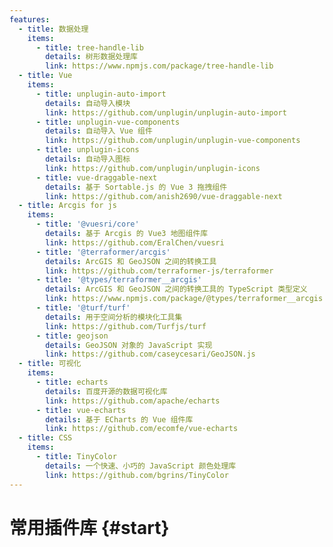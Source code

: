 ```yaml
---
features:
  - title: 数据处理
    items:
      - title: tree-handle-lib
        details: 树形数据处理库
        link: https://www.npmjs.com/package/tree-handle-lib
  - title: Vue
    items:
      - title: unplugin-auto-import
        details: 自动导入模块
        link: https://github.com/unplugin/unplugin-auto-import
      - title: unplugin-vue-components
        details: 自动导入 Vue 组件
        link: https://github.com/unplugin/unplugin-vue-components
      - title: unplugin-icons
        details: 自动导入图标
        link: https://github.com/unplugin/unplugin-icons
      - title: vue-draggable-next
        details: 基于 Sortable.js 的 Vue 3 拖拽组件
        link: https://github.com/anish2690/vue-draggable-next
  - title: Arcgis for js
    items:
      - title: '@vuesri/core'
        details: 基于 Arcgis 的 Vue3 地图组件库
        link: https://github.com/EralChen/vuesri
      - title: '@terraformer/arcgis'
        details: ArcGIS 和 GeoJSON 之间的转换工具
        link: https://github.com/terraformer-js/terraformer
      - title: '@types/terraformer__arcgis'
        details: ArcGIS 和 GeoJSON 之间的转换工具的 TypeScript 类型定义
        link: https://www.npmjs.com/package/@types/terraformer__arcgis
      - title: '@turf/turf'
        details: 用于空间分析的模块化工具集
        link: https://github.com/Turfjs/turf
      - title: geojson
        details: GeoJSON 对象的 JavaScript 实现
        link: https://github.com/caseycesari/GeoJSON.js
  - title: 可视化
    items:
      - title: echarts
        details: 百度开源的数据可视化库
        link: https://github.com/apache/echarts
      - title: vue-echarts
        details: 基于 ECharts 的 Vue 组件库
        link: https://github.com/ecomfe/vue-echarts
  - title: CSS
    items:
      - title: TinyColor
        details: 一个快速、小巧的 JavaScript 颜色处理库
        link: https://github.com/bgrins/TinyColor
---
```


# 常用插件库 {#start}

<MVPPlugins/>
